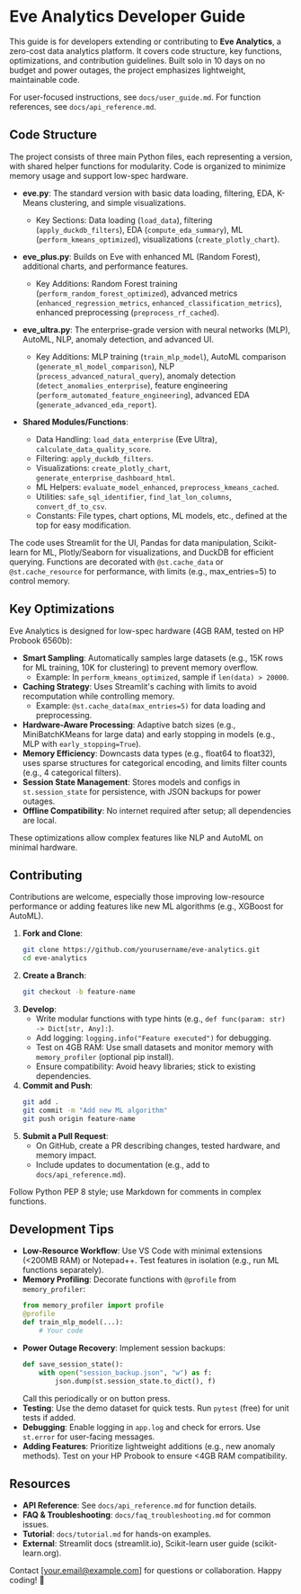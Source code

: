 # Eve Analytics Developer Guide

This guide is for developers extending or contributing to **Eve Analytics**, a zero-cost data analytics platform. It covers code structure, key functions, optimizations, and contribution guidelines. Built solo in 10 days on no budget and power outages, the project emphasizes lightweight, maintainable code.

For user-focused instructions, see `docs/user_guide.md`. For function references, see `docs/api_reference.md`.

## Code Structure

The project consists of three main Python files, each representing a version, with shared helper functions for modularity. Code is organized to minimize memory usage and support low-spec hardware.

- **eve.py**: The standard version with basic data loading, filtering, EDA, K-Means clustering, and simple visualizations.
  - Key Sections: Data loading (`load_data`), filtering (`apply_duckdb_filters`), EDA (`compute_eda_summary`), ML (`perform_kmeans_optimized`), visualizations (`create_plotly_chart`).
  
- **eve_plus.py**: Builds on Eve with enhanced ML (Random Forest), additional charts, and performance features.
  - Key Additions: Random Forest training (`perform_random_forest_optimized`), advanced metrics (`enhanced_regression_metrics`, `enhanced_classification_metrics`), enhanced preprocessing (`preprocess_rf_cached`).

- **eve_ultra.py**: The enterprise-grade version with neural networks (MLP), AutoML, NLP, anomaly detection, and advanced UI.
  - Key Additions: MLP training (`train_mlp_model`), AutoML comparison (`generate_ml_model_comparison`), NLP (`process_advanced_natural_query`), anomaly detection (`detect_anomalies_enterprise`), feature engineering (`perform_automated_feature_engineering`), advanced EDA (`generate_advanced_eda_report`).

- **Shared Modules/Functions**:
  - Data Handling: `load_data_enterprise` (Eve Ultra), `calculate_data_quality_score`.
  - Filtering: `apply_duckdb_filters`.
  - Visualizations: `create_plotly_chart`, `generate_enterprise_dashboard_html`.
  - ML Helpers: `evaluate_model_enhanced`, `preprocess_kmeans_cached`.
  - Utilities: `safe_sql_identifier`, `find_lat_lon_columns`, `convert_df_to_csv`.
  - Constants: File types, chart options, ML models, etc., defined at the top for easy modification.

The code uses Streamlit for the UI, Pandas for data manipulation, Scikit-learn for ML, Plotly/Seaborn for visualizations, and DuckDB for efficient querying. Functions are decorated with `@st.cache_data` or `@st.cache_resource` for performance, with limits (e.g., max_entries=5) to control memory.

## Key Optimizations
Eve Analytics is designed for low-spec hardware (4GB RAM, tested on HP Probook 6560b):
- **Smart Sampling**: Automatically samples large datasets (e.g., 15K rows for ML training, 10K for clustering) to prevent memory overflow.
  - Example: In `perform_kmeans_optimized`, sample if `len(data) > 20000`.
- **Caching Strategy**: Uses Streamlit's caching with limits to avoid recomputation while controlling memory.
  - Example: `@st.cache_data(max_entries=5)` for data loading and preprocessing.
- **Hardware-Aware Processing**: Adaptive batch sizes (e.g., MiniBatchKMeans for large data) and early stopping in models (e.g., MLP with `early_stopping=True`).
- **Memory Efficiency**: Downcasts data types (e.g., float64 to float32), uses sparse structures for categorical encoding, and limits filter counts (e.g., 4 categorical filters).
- **Session State Management**: Stores models and configs in `st.session_state` for persistence, with JSON backups for power outages.
- **Offline Compatibility**: No internet required after setup; all dependencies are local.

These optimizations allow complex features like NLP and AutoML on minimal hardware.

## Contributing
Contributions are welcome, especially those improving low-resource performance or adding features like new ML algorithms (e.g., XGBoost for AutoML).
1. **Fork and Clone**:
   ```bash
   git clone https://github.com/yourusername/eve-analytics.git
   cd eve-analytics
   ```
2. **Create a Branch**:
   ```bash
   git checkout -b feature-name
   ```
3. **Develop**:
   - Write modular functions with type hints (e.g., `def func(param: str) -> Dict[str, Any]:`).
   - Add logging: `logging.info("Feature executed")` for debugging.
   - Test on 4GB RAM: Use small datasets and monitor memory with `memory_profiler` (optional pip install).
   - Ensure compatibility: Avoid heavy libraries; stick to existing dependencies.
4. **Commit and Push**:
   ```bash
   git add .
   git commit -m "Add new ML algorithm"
   git push origin feature-name
   ```
5. **Submit a Pull Request**:
   - On GitHub, create a PR describing changes, tested hardware, and memory impact.
   - Include updates to documentation (e.g., add to `docs/api_reference.md`).

Follow Python PEP 8 style; use Markdown for comments in complex functions.

## Development Tips
- **Low-Resource Workflow**: Use VS Code with minimal extensions (<200MB RAM) or Notepad++. Test features in isolation (e.g., run ML functions separately).
- **Memory Profiling**: Decorate functions with `@profile` from `memory_profiler`:
  ```python
  from memory_profiler import profile
  @profile
  def train_mlp_model(...):
      # Your code
  ```
- **Power Outage Recovery**: Implement session backups:
  ```python
  def save_session_state():
      with open("session_backup.json", "w") as f:
          json.dump(st.session_state.to_dict(), f)
  ```
  Call this periodically or on button press.
- **Testing**: Use the demo dataset for quick tests. Run `pytest` (free) for unit tests if added.
- **Debugging**: Enable logging in `app.log` and check for errors. Use `st.error` for user-facing messages.
- **Adding Features**: Prioritize lightweight additions (e.g., new anomaly methods). Test on your HP Probook to ensure <4GB RAM compatibility.

## Resources
- **API Reference**: See `docs/api_reference.md` for function details.
- **FAQ & Troubleshooting**: `docs/faq_troubleshooting.md` for common issues.
- **Tutorial**: `docs/tutorial.md` for hands-on examples.
- **External**: Streamlit docs (streamlit.io), Scikit-learn user guide (scikit-learn.org).

Contact [your.email@example.com] for questions or collaboration. Happy coding! 🚀
